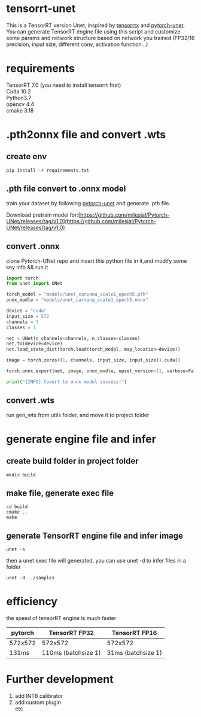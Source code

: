 # tensorrt-unet
This is a TensorRT version Unet, inspired by [tensorrtx](https://github.com/wang-xinyu/tensorrtx) and [pytorch-unet](https://github.com/milesial/Pytorch-UNet).<br>
You can generate TensorRT engine file using this script and customize some params and network structure based on network you trained (FP32/16 precision, input size, different conv, activation function...)<br>

# requirements

TensorRT 7.0 (you need to install tensorrt first)<br>
Cuda 10.2<br>
Python3.7<br>
opencv 4.4<br>
cmake 3.18<br>
# .pth2onnx file and convert .wts

## create env

```
pip install -r requirements.txt
```

## .pth file convert to .onnx model

train your dataset by following [pytorch-unet](https://github.com/milesial/Pytorch-UNet) and generate .pth file.<br>

Download pretrain model for:[https://github.com/milesial/Pytorch-UNet/releases/tag/v1.0](https://github.com/milesial/Pytorch-UNet/releases/tag/v1.0)

## convert .onnx

clone Pytorch-UNet repo and insert this python file in it,and modify some key info && run it

```python
import torch
from unet import UNet

torch_model = "models/unet_carvana_scale1_epoch5.pth"
onnx_modle = "models/unet_carvana_scale1_epoch5.onnx"

device = "cuda"
input_size = 572
channels = 3
classes = 1

net = UNet(n_channels=channels, n_classes=classes)
net.to(device=device)
net.load_state_dict(torch.load(torch_model, map_location=device))

image = torch.zeros((1, channels, input_size, input_size)).cuda()

torch.onnx.export(net, image, onnx_modle, opset_version=11, verbose=False, input_names=["input"], output_names=["ouput_segmentation_map"])

print("[INFO] Covert to onnx model success!")
```



## convert .wts

run gen_wts from utils folder, and move it to project folder<br>

# generate engine file and infer

## create build folder in project folder
```shell
mkdir build
```

## make file, generate exec file
```shell
cd build
cmake ..
make
```

## generate TensorRT engine file and infer image
```shell
unet -s
```
then a unet exec file will generated, you can use unet -d to infer files in a folder<br>
```shell
unet -d ../samples
```

# efficiency
the speed of tensorRT engine is much faster

 pytorch | TensorRT FP32 | TensorRT FP16
 ---- | ----- | ------  
 572x572 | 572x572 | 572x572 
 131ms | 110ms (batchsize 1) | 31ms (batchsize 1) 


# Further development

1. add INT8 calibrator<br>
2. add custom plugin<br>
etc

